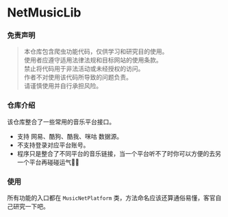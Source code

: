# NetMusicLib

### 免责声明
> 本仓库包含爬虫功能代码，仅供学习和研究目的使用。  
> 使用者应遵守适用法律法规和目标网站的使用条款。  
> 禁止将代码用于非法活动或未经授权的访问。  
> 作者不对使用该代码所导致的问题负责。  
> 请谨慎使用并自行承担风险。  

### 仓库介绍  
该仓库整合了一些常用的音乐平台接口。
* 支持 网易、酷狗、酷我、咪咕 数据源。
* 不支持登录对应平台账号。
* 程序只是整合了不同平台的音乐链接，当一个平台听不了时你可以方便的去另一个平台再碰碰运气🐶🐶  

### 使用  
所有功能的入口都在 `MusicNetPlatform` 类，方法命名应该还算通俗易懂，客官自己研究一下吧。  